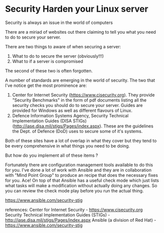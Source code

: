# Security Harden your Linux server

Security is always an issue in the world of computers

There are a miriad of websites out there claiming to tell you what you need to do to secure your server.

There are two things to aware of when securing a server:

1. What to do to secure the server (obviously!!!)
1. What to if a server is compromised

The second of these two is often forgotten.

A number of standards are emerging in the world of security. The two that I've notice get the most prominence are:

1. Center for Internet Security (https://www.cisecurity.org). They provide "Security Benchmarks" in the form of pdf documents listing all the security checks you should do to secure your server. Guides are provided for Windows as well as different flavours of Linux.
2. Defence Information Systems Agency, Security Technical Implementation Guides (DISA STIGs) (http://iase.disa.mil/stigs/Pages/index.aspx). These are the guidelines the Dept. of Defence (DoD) uses to secure some of it's systems.

Both of these sites have a lot of overlap in what they cover but they tend to be every comprehensive in what things you need to be doing. 

But how do you implement all of these items ?

Fortunately there are configuration management tools available to do this for you. I've done a lot of work with Ansible and they are in collaboration with "Mind Point Group" to produce an recipe that does the necessary fixes for you. Ace! On top of that Ansible has a useful check mode which just lists what tasks will make a modification without actually doing any changes. So you can review the check mode play before you run the actual thing.

https://www.ansible.com/security-stig




references:
Center for Internet Security - https://www.cisecurity.org
Security Technical Implementation Guides (STIGs) - http://iase.disa.mil/stigs/Pages/index.aspx
Ansible (a division of Red Hat) - https://www.ansible.com/security-stig




 
